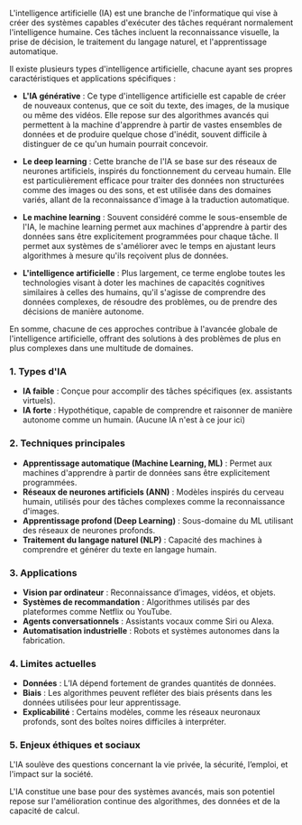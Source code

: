 L'intelligence artificielle (IA) est une branche de l'informatique qui vise à créer des systèmes capables d'exécuter des tâches requérant normalement l'intelligence humaine. Ces tâches incluent la reconnaissance visuelle, la prise de décision, le traitement du langage naturel, et l'apprentissage automatique.

Il existe plusieurs types d'intelligence artificielle, chacune ayant ses propres caractéristiques et applications spécifiques :

- **L'IA générative** : Ce type d'intelligence artificielle est capable de créer de nouveaux contenus, que ce soit du texte, des images, de la musique ou même des vidéos. Elle repose sur des algorithmes avancés qui permettent à la machine d'apprendre à partir de vastes ensembles de données et de produire quelque chose d'inédit, souvent difficile à distinguer de ce qu'un humain pourrait concevoir.
    
- **Le deep learning** : Cette branche de l'IA se base sur des réseaux de neurones artificiels, inspirés du fonctionnement du cerveau humain. Elle est particulièrement efficace pour traiter des données non structurées comme des images ou des sons, et est utilisée dans des domaines variés, allant de la reconnaissance d'image à la traduction automatique.
    
- **Le machine learning** : Souvent considéré comme le sous-ensemble de l'IA, le machine learning permet aux machines d'apprendre à partir des données sans être explicitement programmées pour chaque tâche. Il permet aux systèmes de s'améliorer avec le temps en ajustant leurs algorithmes à mesure qu'ils reçoivent plus de données.
    
- **L'intelligence artificielle** : Plus largement, ce terme englobe toutes les technologies visant à doter les machines de capacités cognitives similaires à celles des humains, qu'il s'agisse de comprendre des données complexes, de résoudre des problèmes, ou de prendre des décisions de manière autonome.
    

En somme, chacune de ces approches contribue à l'avancée globale de l'intelligence artificielle, offrant des solutions à des problèmes de plus en plus complexes dans une multitude de domaines.

### 1. **Types d'IA**

- **IA faible** : Conçue pour accomplir des tâches spécifiques (ex. assistants virtuels).
- **IA forte** : Hypothétique, capable de comprendre et raisonner de manière autonome comme un humain. (Aucune IA n'est à ce jour ici)

### 2. **Techniques principales**

- **Apprentissage automatique (Machine Learning, ML)** : Permet aux machines d'apprendre à partir de données sans être explicitement programmées.
- **Réseaux de neurones artificiels (ANN)** : Modèles inspirés du cerveau humain, utilisés pour des tâches complexes comme la reconnaissance d'images.
- **Apprentissage profond (Deep Learning)** : Sous-domaine du ML utilisant des réseaux de neurones profonds.
- **Traitement du langage naturel (NLP)** : Capacité des machines à comprendre et générer du texte en langage humain.

### 3. **Applications**

- **Vision par ordinateur** : Reconnaissance d’images, vidéos, et objets.
- **Systèmes de recommandation** : Algorithmes utilisés par des plateformes comme Netflix ou YouTube.
- **Agents conversationnels** : Assistants vocaux comme Siri ou Alexa.
- **Automatisation industrielle** : Robots et systèmes autonomes dans la fabrication.

### 4. **Limites actuelles**

- **Données** : L’IA dépend fortement de grandes quantités de données.
- **Biais** : Les algorithmes peuvent refléter des biais présents dans les données utilisées pour leur apprentissage.
- **Explicabilité** : Certains modèles, comme les réseaux neuronaux profonds, sont des boîtes noires difficiles à interpréter.

### 5. **Enjeux éthiques et sociaux**

L'IA soulève des questions concernant la vie privée, la sécurité, l’emploi, et l'impact sur la société.

L'IA constitue une base pour des systèmes avancés, mais son potentiel repose sur l'amélioration continue des algorithmes, des données et de la capacité de calcul.

